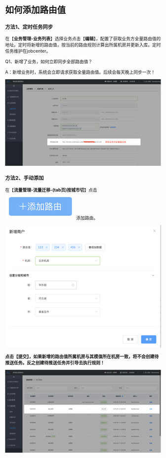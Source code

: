 # 如何添加路由值

### 方法1、定时任务同步

在【**业务管理-业务列表**】选择业务点击【**编辑**】，配置了获取业务方全量路由值的地址。定时将新增的路由值，按当前的路由规则计算出所属机房并更新入库。定时任务维护在jobcenter。

Q1、新增了业务，如何立即同步全部路由值？

A：新增业务时，系统会立即请求获取全量路由值。后续会每天晚上同步一次！

[![获取全部路由值](../../images/multi-live/获取全部路由值-20230217103756791.png)](http://multi-idc.box.zonghengke.com/book/_book/image/获取全部路由值.png)

### 方法2、手动添加

在【**流量管理-流量迁移-(tab页)按城市切**】点击![image-20190611230736350](../../images/multi-live/route_add_button-20230217103756834.png) 添加路由。

[![image-20190611230417813](../../images/multi-live/route_add-20230217103756906.png)](http://multi-idc.box.zonghengke.com/book/_book/image/route_add.png)

**点击【提交】，如果新增的路由值所属机房与其模值所在机房一致，将不会创建待推送任务。反之创建待推送任务并引导去执行规则！**

[![route_rule_task](../../images/multi-live/route_rule_task-20230217103757123.png)](http://multi-idc.box.zonghengke.com/book/_book/image/route_rule_task.png)